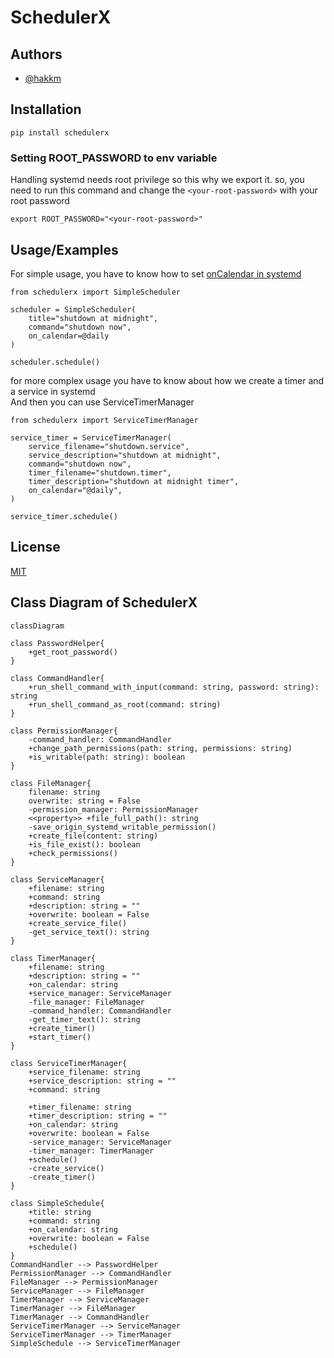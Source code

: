 # SchedulerX

## Authors

- [@hakkm](https://www.github.com/hakkm)

## Installation

```pip install schedulerx```

### Setting ROOT_PASSWORD to env variable 

Handling systemd needs root privilege so this why we export it. so, you need to run this command and change the `<your-root-password>` with your root password

```export ROOT_PASSWORD="<your-root-password>"```

## Usage/Examples

For simple usage, you have to know how to set [onCalendar in systemd](https://wiki.archlinux.org/title/systemd/Timers)

```python3
from schedulerx import SimpleScheduler

scheduler = SimpleScheduler(
    title="shutdown at midnight",
    command="shutdown now",
    on_calendar=@daily
)

scheduler.schedule()
```

for more complex usage you have to know about how we create a timer and a service in systemd  
And then you can use ServiceTimerManager

```python3
from schedulerx import ServiceTimerManager

service_timer = ServiceTimerManager(
    service_filename="shutdown.service",
    service_description="shutdown at midnight",
    command="shutdown now",
    timer_filename="shutdown.timer",
    timer_description="shutdown at midnight timer",
    on_calendar="@daily",
)

service_timer.schedule()
```

## License

[MIT](https://choosealicense.com/licenses/mit/)



## Class Diagram of SchedulerX

```mermaid
classDiagram

class PasswordHelper{
    +get_root_password()
}

class CommandHandler{
    +run_shell_command_with_input(command: string, password: string): string
    +run_shell_command_as_root(command: string)
}

class PermissionManager{
    -command_handler: CommandHandler
    +change_path_permissions(path: string, permissions: string)
    +is_writable(path: string): boolean
}

class FileManager{
    filename: string
    overwrite: string = False
    -permission_manager: PermissionManager
    <<property>> +file_full_path(): string
    -save_origin_systemd_writable_permission()
    +create_file(content: string)
    +is_file_exist(): boolean
    +check_permissions()
}

class ServiceManager{
    +filename: string
    +command: string
    +description: string = ""
    +overwrite: boolean = False
    +create_service_file()
    -get_service_text(): string
}

class TimerManager{
    +filename: string
    +description: string = ""
    +on_calendar: string
    +service_manager: ServiceManager
    -file_manager: FileManager
    -command_handler: CommandHandler
    -get_timer_text(): string
    +create_timer()
    +start_timer()
}

class ServiceTimerManager{
    +service_filename: string
    +service_description: string = ""
    +command: string

    +timer_filename: string
    +timer_description: string = ""
    +on_calendar: string
    +overwrite: boolean = False
    -service_manager: ServiceManager
    -timer_manager: TimerManager
    +schedule()
    -create_service()
    -create_timer()
}

class SimpleSchedule{
    +title: string
    +command: string
    +on_calendar: string
    +overwrite: boolean = False
    +schedule()
}
CommandHandler --> PasswordHelper
PermissionManager --> CommandHandler
FileManager --> PermissionManager
ServiceManager --> FileManager
TimerManager --> ServiceManager
TimerManager --> FileManager
TimerManager --> CommandHandler
ServiceTimerManager --> ServiceManager
ServiceTimerManager --> TimerManager
SimpleSchedule --> ServiceTimerManager

```
